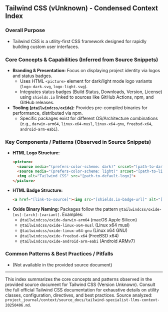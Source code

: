 ## Tailwind CSS (vUnknown) - Condensed Context Index

### Overall Purpose

*   Tailwind CSS is a utility-first CSS framework designed for rapidly building custom user interfaces.

### Core Concepts & Capabilities (Inferred from Source Snippets)

*   **Branding & Presentation:** Focus on displaying project identity via logos and status badges.
    *   Uses HTML `<picture>` element for dark/light mode logo variants (`logo-dark.svg`, `logo-light.svg`).
    *   Integrates status badges (Build Status, Downloads, Version, License) using `shields.io` linked to sources like GitHub Actions, npm, and GitHub releases.
*   **Tooling (`@tailwindcss/oxide`):** Provides pre-compiled binaries for performance, distributed via npm.
    *   Specific packages exist for different OS/Architecture combinations (e.g., `darwin-arm64`, `linux-x64-musl`, `linux-x64-gnu`, `freebsd-x64`, `android-arm-eabi`).

### Key Components / Patterns (Observed in Source Snippets)

*   **HTML Logo Structure:**
    ```html
    <picture>
      <source media="(prefers-color-scheme: dark)" srcset="[path-to-dark-logo]">
      <source media="(prefers-color-scheme: light)" srcset="[path-to-light-logo]">
      <img alt="Tailwind CSS" src="[path-to-default-logo]">
    </picture>
    ```
*   **HTML Badge Structure:**
    ```html
    <a href="[link-to-source]"><img src="[shields.io-badge-url]" alt="[Badge Description]"></a>
    ```
*   **Oxide Binary Naming:** Packages follow the pattern `@tailwindcss/oxide-[os]-[arch]-[variant]`. Examples:
    *   `@tailwindcss/oxide-darwin-arm64` (macOS Apple Silicon)
    *   `@tailwindcss/oxide-linux-x64-musl` (Linux x64 musl)
    *   `@tailwindcss/oxide-linux-x64-gnu` (Linux x64 GNU)
    *   `@tailwindcss/oxide-freebsd-x64` (FreeBSD x64)
    *   `@tailwindcss/oxide-android-arm-eabi` (Android ARMv7)

### Common Patterns & Best Practices / Pitfalls

*   (Not available in the provided source document)

---
This index summarizes the core concepts and patterns observed in the provided source document for Tailwind CSS (Version Unknown). Consult the full official Tailwind CSS documentation for exhaustive details on utility classes, configuration, directives, and best practices. Source analyzed: `project_journal/context/source_docs/tailwind-specialist-llms-context-20250406.md`.